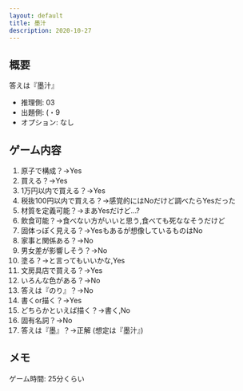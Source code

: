 ```yaml
---
layout: default
title: 墨汁
description: 2020-10-27
---
```


## 概要

答えは『墨汁』

- 推理側: 03
- 出題側: (・9
- オプション: なし

## ゲーム内容

1. 原子で構成？→Yes
2. 買える？→Yes
3. 1万円以内で買える？→Yes
4. 税抜100円以内で買える？→感覚的にはNoだけど調べたらYesだった
5. 材質を定義可能？→まあYesだけど…?
6. 飲食可能？→食べない方がいいと思う,食べても死ななそうだけど
7. 固体っぽく見える？→Yesもあるが想像しているものはNo
8. 家事と関係ある？→No
9. 男女差が影響しそう？→No
10. 塗る？→と言ってもいいかな,Yes
11. 文房具店で買える？→Yes
12. いろんな色がある？→No
13. 答えは『のり』？→No
14. 書くor描く？→Yes
15. どちらかといえば描く？→書く,No
16. 固有名詞？→No
17. 答えは『墨』？→正解 (想定は『墨汁』)

## メモ

ゲーム時間: 25分くらい
